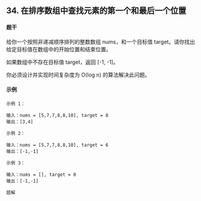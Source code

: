 ## 34. 在排序数组中查找元素的第一个和最后一个位置

#### 题干

给你一个按照非递减顺序排列的整数数组 nums，和一个目标值 target。请你找出给定目标值在数组中的开始位置和结束位置。

如果数组中不存在目标值 target，返回 [-1, -1]。

你必须设计并实现时间复杂度为 O(log n) 的算法解决此问题。


#### 示例

`示例 1：` 
```text
输入：nums = [5,7,7,8,8,10], target = 8
输出：[3,4]
```

`示例 2：`
```text
输入：nums = [5,7,7,8,8,10], target = 6
输出：[-1,-1]
```

`示例 3：`
```text
输入：nums = [], target = 0
输出：[-1,-1]
```

`题解`
```text


```
